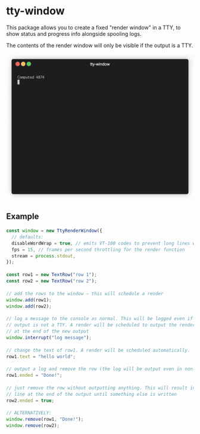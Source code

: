 # tty-window

This package allows you to create a fixed "render window" in a TTY, to show status and progress info alongside spooling logs.

The contents of the render window will only be visible if the output is a TTY.

![demo](demo.gif)

## Example

```ts
const window = new TtyRenderWindow({
  // defaults:
  disableWordWrap = true, // emits VT-100 codes to prevent long lines wrapping
  fps = 15, // frames per second throttling for the render function
  stream = process.stdout,
});

const row1 = new TextRow("row 1");
const row2 = new TextRow("row 2");

// add the rows to the window – this will schedule a render
window.add(row1);
window.add(row2);

// log a message to the console as normal. This will be logged even if the
// output is not a TTY. A render will be scheduled to output the render window
// at the end of the new output
window.interrupt("log message");

// change the text of row1. A render will be scheduled automatically.
row1.text = "hello world";

// output a log and remove the row (the log will be output even in non-TTY)
row1.ended = "Done!";

// just remove the row without outputting anything. This will result in an empty
// line at the end of the output until something else is written
row2.ended = true;

// ALTERNATIVELY:
window.remove(row1, "Done!");
window.remove(row2);
```
